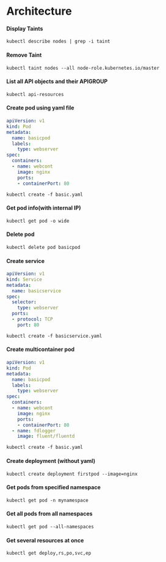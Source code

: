 # Architecture

#### Display Taints
 `kubectl describe nodes | grep -i taint`

#### Remove Taint
`kubectl taint nodes --all node-role.kubernetes.io/master`

#### List all API objects and their APIGROUP
`kubectl api-resources`

#### Create pod using yaml file

```basic.yaml
apiVersion: v1
kind: Pod
metadata:
  name: basicpod
  labels:
    type: webserver
spec:
  containers:
  - name: webcont
    image: nginx
    ports:
    - containerPort: 80
 ```

 `kubectl create -f basic.yaml`

#### Get pod info(with internal IP)
`kubectl get pod -o wide`

#### Delete pod
`kubectl delete pod basicpod`

#### Create service
```basicservice.yaml
apiVersion: v1
kind: Service
metadata:
  name: basicservice
spec:
  selector:
    type: webserver
  ports:
  - protocol: TCP
    port: 80
```

`kubectl create -f basicservice.yaml`

#### Create multicontainer pod
```basic.yaml
apiVersion: v1
kind: Pod
metadata:
  name: basicpod
  labels:
    type: webserver
spec:
  containers:
  - name: webcont
    image: nginx
    ports:
    - containerPort: 80
  - name: fdlogger
    image: fluent/fluentd
 ```

 `kubectl create -f basic.yaml`

#### Create deployment (without yaml)
 `kubectl create deployment firstpod --image=nginx`

#### Get pods from specified namespace
`kubectl get pod -n mynamespace`

#### Get all pods from all namespaces
`kubectl get pod --all-namespaces`

#### Get several resources at once
`kubectl get deploy,rs,po,svc,ep`
